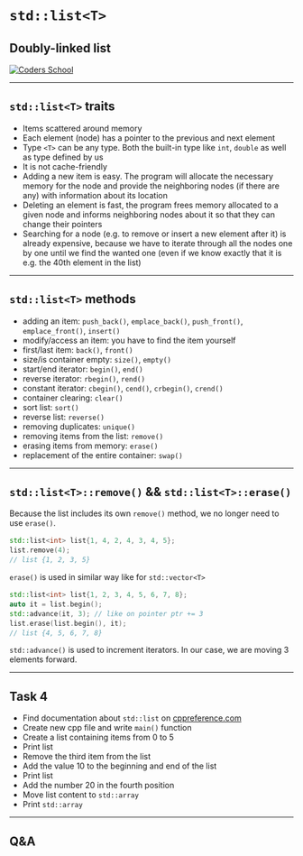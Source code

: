 <!-- .slide: data-background="#111111" -->

# `std::list<T>`

## Doubly-linked list

<a href="https://coders.school">
    <img width="500" data-src="../img/coders_school_logo.png" src="../img/coders_school_logo.png" alt="Coders School" class="plain">
</a>

___

## `std::list<T>` traits

* <!-- .element: class="fragment fade-in" --> Items scattered around memory
* <!-- .element: class="fragment fade-in" --> Each element (node) has a pointer to the previous and next element
* <!-- .element: class="fragment fade-in" --> Type <code>&lt;T&gt;</code> can be any type. Both the built-in type like <code>int</code>, <code>double</code> as well as type defined by us
* <!-- .element: class="fragment fade-in" --> It is not cache-friendly
* <!-- .element:  class="fragment fade-in" --> Adding a new item is easy. The program will allocate the necessary memory for the node and provide the neighboring nodes (if there are any) with information about its location
* <!-- .element: class="fragment fade-in" --> Deleting an element is fast, the program frees memory allocated to a given node and informs neighboring nodes about it so that they can change their pointers
* <!-- .element: class="fragment fade-in" --> Searching for a node (e.g. to remove or insert a new element after it) is already expensive, because we have to iterate through all the nodes one by one until we find the wanted one (even if we know exactly that it is e.g. the 40th element in the list)

___
<!-- .element: style="font-size: 0.9em" -->

## `std::list<T>` methods

* <!-- .element: class="fragment fade-in" --> adding an item: <code>push_back()</code>, <code>emplace_back()</code>, <code>push_front()</code>, <code>emplace_front()</code>, <code>insert()</code>
* <!-- .element: class="fragment fade-in" --> modify/access an item: you have to find the item yourself
* <!-- .element: class="fragment fade-in" --> first/last item: <code>back()</code>, <code>front()</code>
* <!-- .element: class="fragment fade-in" --> size/is container empty: <code>size()</code>, <code>empty()</code>
* <!-- .element: class="fragment fade-in" --> start/end iterator: <code>begin()</code>, <code>end()</code>
* <!-- .element: class="fragment fade-in" --> reverse iterator: <code>rbegin()</code>, <code>rend()</code>
* <!-- .element: class="fragment fade-in" --> constant iterator: <code>cbegin()</code>, <code>cend()</code>, <code>crbegin()</code>, <code>crend()</code>
* <!-- .element: class="fragment fade-in" --> container clearing: <code>clear()</code>
* <!-- .element: class="fragment fade-in" --> sort list: <code>sort()</code>
* <!-- .element: class="fragment fade-in" --> reverse list: <code>reverse()</code>
* <!-- .element: class="fragment fade-in" --> removing duplicates: <code>unique()</code>
* <!-- .element: class="fragment fade-in" --> removing items from the list: <code>remove()</code>
* <!-- .element: class="fragment fade-in" --> erasing items from memory: <code>erase()</code>
* <!-- .element: class="fragment fade-in" --> replacement of the entire container: <code>swap()</code>

___

## `std::list<T>::remove()` && `std::list<T>::erase()`

Because the list includes its own `remove()` method, we no longer need to use `erase()`.
<!-- .element: class="fragment fade-in" -->

```cpp []
std::list<int> list{1, 4, 2, 4, 3, 4, 5};
list.remove(4);
// list {1, 2, 3, 5}
```
<!-- .element: class="fragment fade-in" -->

`erase()` is used in similar way like for `std::vector<T>`
<!-- .element: class="fragment fade-in" -->

```cpp []
std::list<int> list{1, 2, 3, 4, 5, 6, 7, 8};
auto it = list.begin();
std::advance(it, 3); // like on pointer ptr += 3
list.erase(list.begin(), it);
// list {4, 5, 6, 7, 8}
```
<!-- .element: class="fragment fade-in" -->

`std::advance()` is used to increment iterators. In our case, we are moving 3 elements forward.
<!-- .element: class="fragment fade-in" -->

___

## Task 4

* Find documentation about `std::list` on [cppreference.com](https://en.cppreference.com)
* Create new cpp file and write `main()` function
* Create a list containing items from 0 to 5
* Print list
* Remove the third item from the list
* Add the value 10 to the beginning and end of the list
* Print list
* Add the number 20 in the fourth position
* Move list content to `std::array`
* Print `std::array`

___

## Q&A
